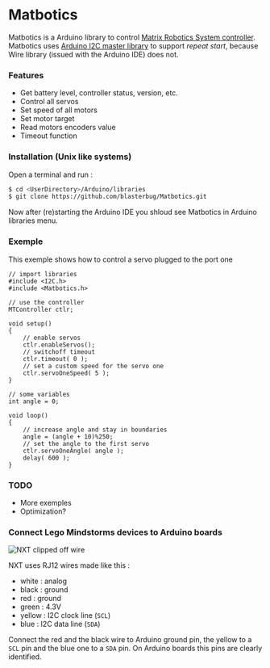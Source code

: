 # Matbotics
Matbotics is a Arduino library to control [Matrix Robotics System controller].  
Matbotics uses [Arduino I2C master library] to support _repeat start_, 
because Wire library (issued with the Arduino IDE) does not.

### Features

- Get battery level, controller status, version, etc.
- Control all servos
- Set speed of all motors
- Set motor target
- Read motors encoders value
- Timeout function

### Installation (Unix like systems)

Open a terminal and run :
```bash
$ cd <UserDirectory>/Arduino/libraries
$ git clone https://github.com/blasterbug/Matbotics.git
```

Now after (re)starting the Arduino IDE you shloud see Matbotics in Arduino 
libraries menu.

### Exemple

This exemple shows how to control a servo plugged to the port one

```arduino
// import libraries
#include <I2C.h>
#include <Matbotics.h>

// use the controller
MTController ctlr;

void setup()
{
    // enable servos
    ctlr.enableServos();
    // switchoff timeout
    ctlr.timeout( 0 );
    // set a custom speed for the servo one
    ctlr.servoOneSpeed( 5 );
}

// some variables
int angle = 0;

void loop()
{
    // increase angle and stay in boundaries
    angle = (angle + 10)%250;
    // set the angle to the first servo
    ctlr.servoOneAngle( angle );
    delay( 600 ); 
}
```

### TODO

 - More exemples
 - Optimization?


[Arduino I2C master library]: http://dsscircuits.com/articles/arduino-i2c-master-library
[Matrix Robotics System controller]: http://matrixrobotics.com/2014/10/09/controller-specification/

### Connect Lego Mindstorms devices to Arduino boards


![NXT clipped off wire](http://blasterbug.github.io/Camduino/NXT_black_wire.png "NXT clipped off wire")

NXT uses RJ12 wires made like this :

-	white : analog
-	black : ground
-	red : ground
-	green : 4.3V
-	yellow : I2C clock line (`SCL`)
-	blue : I2C data line (`SDA`)

Connect the red and the black wire to Arduino ground pin, the yellow to a `SCL` pin 
and the blue one to a `SDA` pin. On Arduino boards this pins are clearly identified.


